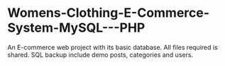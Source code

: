 # Womens-Clothing-E-Commerce-System-MySQL---PHP
An E-commerce web project with its basic database.
All files required is shared. SQL backup include demo posts, categories and users.
